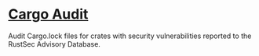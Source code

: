 # [Cargo Audit](https://github.com/RustSec/cargo-audit)

Audit Cargo.lock files for crates with security vulnerabilities reported to the RustSec Advisory Database.
